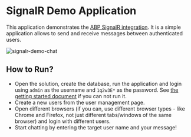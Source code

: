 # SignalR Demo Application

This application demonstrates the [ABP SignalR integration](https://abp.io/docs/latest/SignalR-Integration). It is a simple application allows to send and receive messages between authenticated users.

![signalr-demo-chat](signalr-demo-chat.png)

## How to Run?

* Open the solution, create the database, run the application and login using `admin` as the username and `1q2w3E*` as the password. See [the getting started document](https://abp.io/docs/latest/Getting-Started?UI=MVC&DB=EF&Tiered=Yes) if you can not run it.
* Create a new users from the user management page.
* Open different browsers (if you can, use different browser types - like Chrome and Firefox, not just different tabs/windows of the same browser) and login with different users.
* Start chatting by entering the target user name and your message!